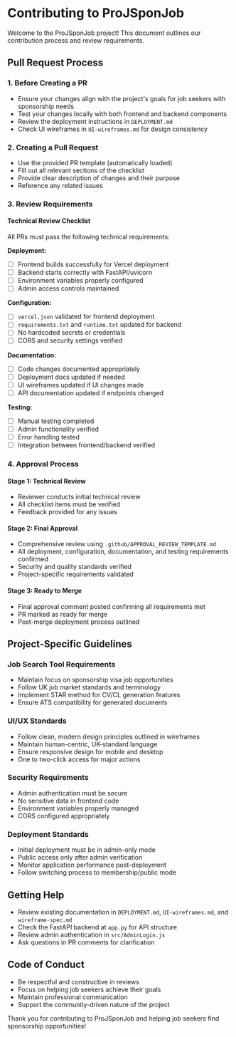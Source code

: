 # Contributing to ProJSponJob

Welcome to the ProJSponJob project! This document outlines our contribution process and review requirements.

## Pull Request Process

### 1. Before Creating a PR
- Ensure your changes align with the project's goals for job seekers with sponsorship needs
- Test your changes locally with both frontend and backend components
- Review the deployment instructions in `DEPLOYMENT.md`
- Check UI wireframes in `UI-wireframes.md` for design consistency

### 2. Creating a Pull Request
- Use the provided PR template (automatically loaded)
- Fill out all relevant sections of the checklist
- Provide clear description of changes and their purpose
- Reference any related issues

### 3. Review Requirements

#### Technical Review Checklist
All PRs must pass the following technical requirements:

**Deployment:**
- [ ] Frontend builds successfully for Vercel deployment
- [ ] Backend starts correctly with FastAPI/uvicorn
- [ ] Environment variables properly configured
- [ ] Admin access controls maintained

**Configuration:**
- [ ] `vercel.json` validated for frontend deployment
- [ ] `requirements.txt` and `runtime.txt` updated for backend
- [ ] No hardcoded secrets or credentials
- [ ] CORS and security settings verified

**Documentation:**
- [ ] Code changes documented appropriately
- [ ] Deployment docs updated if needed
- [ ] UI wireframes updated if UI changes made
- [ ] API documentation updated if endpoints changed

**Testing:**
- [ ] Manual testing completed
- [ ] Admin functionality verified
- [ ] Error handling tested
- [ ] Integration between frontend/backend verified

### 4. Approval Process

#### Stage 1: Technical Review
- Reviewer conducts initial technical review
- All checklist items must be verified
- Feedback provided for any issues

#### Stage 2: Final Approval
- Comprehensive review using `.github/APPROVAL_REVIEW_TEMPLATE.md`
- All deployment, configuration, documentation, and testing requirements confirmed
- Security and quality standards verified
- Project-specific requirements validated

#### Stage 3: Ready to Merge
- Final approval comment posted confirming all requirements met
- PR marked as ready for merge
- Post-merge deployment process outlined

## Project-Specific Guidelines

### Job Search Tool Requirements
- Maintain focus on sponsorship visa job opportunities
- Follow UK job market standards and terminology
- Implement STAR method for CV/CL generation features
- Ensure ATS compatibility for generated documents

### UI/UX Standards
- Follow clean, modern design principles outlined in wireframes
- Maintain human-centric, UK-standard language
- Ensure responsive design for mobile and desktop
- One to two-click access for major actions

### Security Requirements
- Admin authentication must be secure
- No sensitive data in frontend code
- Environment variables properly managed
- CORS configured appropriately

### Deployment Standards
- Initial deployment must be in admin-only mode
- Public access only after admin verification
- Monitor application performance post-deployment
- Follow switching process to membership/public mode

## Getting Help

- Review existing documentation in `DEPLOYMENT.md`, `UI-wireframes.md`, and `wireframe-spec.md`
- Check the FastAPI backend at `app.py` for API structure
- Review admin authentication in `src/AdminLogin.js`
- Ask questions in PR comments for clarification

## Code of Conduct

- Be respectful and constructive in reviews
- Focus on helping job seekers achieve their goals
- Maintain professional communication
- Support the community-driven nature of the project

Thank you for contributing to ProJSponJob and helping job seekers find sponsorship opportunities!